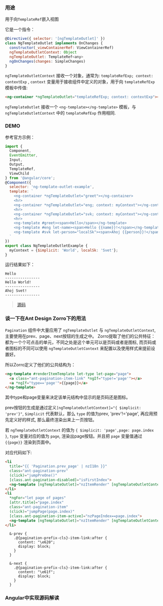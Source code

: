 ### 用途
用于向`TemplateRef`嵌入视图

它是一个指令：
```js
@Directive({ selector: '[ngTemplateOutlet]' })
class NgTemplateOutlet implements OnChanges {
  constructor(_viewContainerRef: ViewContainerRef)
  ngTemplateOutletContext: Object
  ngTemplateOutlet: TemplateRef<any>
  ngOnChanges(changes: SimpleChanges)
}
```

`ngTemplateOutletContext` 接收一个对象，通常为: `templateRefExp; context: contextExp` , `context` 变量用于接收组件中定义的对象，用于向 `templateRefExp` 模板中传值: 
```html
<ng-container *ngTemplateOutlet="templateRefExp; context: contextExp"></ng-container>

```

`ngTemplateOutlet` 接收一个 `<ng-template></ng-template>` 模板，与 `ngTemplateOutletContext` 中的 `templateRefExp` 作用相同.



### DEMO
参考官方示例：
```js
import {
  Component,
  EventEmitter,
  Input,
  Output,
  TemplateRef,
  ViewChild
} from '@angular/core';
@Component({
  selector: 'ng-template-outlet-example',
  template: `
    <ng-container *ngTemplateOutlet="greet"></ng-container>
    <hr>
    <ng-container *ngTemplateOutlet="eng; context: myContext"></ng-container>
    <hr>
    <ng-container *ngTemplateOutlet="svk; context: myContext"></ng-container>
    <hr>
    <ng-template #greet><span>Hello</span></ng-template>
    <ng-template #eng let-name><span>Hello {{name}}!</span></ng-template>
    <ng-template #svk let-person="localSk"><span>Ahoj {{person}}!</span></ng-template>
  `
})
export class NgTemplateOutletExample {
  myContext = {$implicit: 'World', localSk: 'Svet'};
}
```
运行结果如下：
```text
Hello
----------------
Hello World!
----------------
Ahoj Svet!
----------------
```
> [源码](https://angular-templateoutlet.stackblitz.io)


### 谈一下在Ant Design Zorro下的用法

`Pagination` 组件中大量应用了 `ngTemplateOutlet` 与 `ngTemplateOutletContext`, 主要使用在prev、page、next按钮的生成之中。
Zorro提取了他们的公共特征：都为一个个可点击的单元，不同之处是这个单元可以是页码或者是图标, 而页码或者图标的不同可以使用 `ngTemplateOutletContext` 来配置以及使用样式来提前设置好。

所以Zorro定义了他们的公共结构为：
```html
<ng-template #renderItemTemplate let-type let-page="page">
  <a class="ant-pagination-item-link" *ngIf="type!='page'"></a>
  <a *ngIf="type=='page'">{{page}}</a>
</ng-template>
```

其中type和page变量来决定该单元结构中显示的是页码还是图标。

prev按钮的生成是通过定义`[ngTemplateOutletContext]="{ $implicit: 'prev'}"`, `$implicit` 代表默认，那么 `type` 的值为prev, 'prev'!='page', 再应用预先定义好的样式, 那么最终渲染出来上一页按钮。

若 `ngTemplateOutletContext` 的值为 `{ $implicit: 'page',page: page.index }`, `type` 变量对应的值为 `page`, 渲染出page按钮。并且把 `page` 变量值通过 `{{page}}` 渲染到页面中。  

对应代码如下:  

```html
<li
  title="{{ 'Pagination.prev_page' | nzI18n }}"
  class="ant-pagination-prev"
  (click)="jumpPreOne()"
  [class.ant-pagination-disabled]="isFirstIndex">
  <ng-template [ngTemplateOutlet]="nzItemRender" [ngTemplateOutletContext]="{ $implicit: 'prev'}"></ng-template>
</li>
<li
  *ngFor="let page of pages"
  [attr.title]="page.index"
  class="ant-pagination-item"
  (click)="jumpPage(page.index)"
  [class.ant-pagination-item-active]="nzPageIndex==page.index">
  <ng-template [ngTemplateOutlet]="nzItemRender" [ngTemplateOutletContext]="{ $implicit: 'page',page: page.index }"></ng-template>
</li>
```


```less
  &-prev {
    .@{pagination-prefix-cls}-item-link:after {
      content: "\e620";
      display: block;
    }
  }

  &-next {
    .@{pagination-prefix-cls}-item-link:after {
      content: "\e61f";
      display: block;
    }
  }
```

### Angular中实现源码解读

